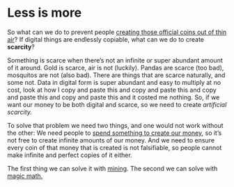 # Less is more

So what can we do to prevent people [creating those official coins out of thin air](3.05_how-much-money.md)? If digital things are endlessly copiable, what can we do to create **scarcity**?

Something is scarce when there’s not an infinite or super abundant amount of it around. Gold is scarce, air is not (luckily). Pandas are scarce (too bad), mosquitos are not (also bad). There are things that are scarce naturally, and some not. Data in digital form is super abundant and easy to multiply at no cost, look at how I copy and paste this and copy and paste this and copy and paste this and copy and paste this and it costed me nothing. So, if we want our money to be both digital and scarce, so we need to create *artificial scarcity.*

To solve that problem we need two things, and one would not work without the other: We need people to [spend something to create our money](3.07_proof-of.md), so it’s not free to create infinite amounts of our money. And we need to ensure every coin of that money that is created is not falsifiable, so people cannot make infinite and perfect copies of it either.

The first thing we can solve it with [mining](3.08_mining.md). The second we can solve with [magic math.](3.11_hashes.md)